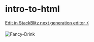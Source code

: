 # intro-to-html

[Edit in StackBlitz next generation editor ⚡️](https://stackblitz.com/~/github.com/CodingStormtrooper/intro-to-html)

![Fancy-Drink](https://github.com/CodingStormtrooper/intro-to-html/assets/31449249/9cd939ad-7f35-4809-abd4-5245606c639a)

